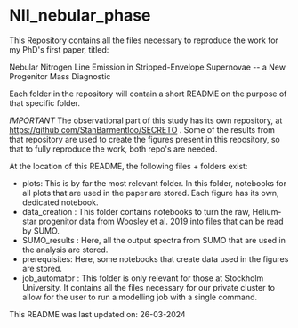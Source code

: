 # NII_nebular_phase
This Repository contains all the files necessary to reproduce the work for my PhD's first paper, titled:

Nebular Nitrogen Line Emission in Stripped-Envelope Supernovae -- a New Progenitor Mass Diagnostic

Each folder in the repository will contain a short README on the purpose of that specific folder.

*IMPORTANT* The observational part of this study has its own repository, at https://github.com/StanBarmentloo/SECRETO . Some of the results from that
repository are used to create the figures present in this repository, so that to fully reproduce the work, both repo's are needed.

At the location of this README, the following files + folders exist:

- plots: This is by far the most relevant folder. In this folder, notebooks for all plots that are used in the paper are stored. Each figure has its own, dedicated notebook.
- data_creation : This folder contains notebooks to turn the raw, Helium-star progenitor data from Woosley et al. 2019 into files that can be read by SUMO.
- SUMO_results : Here, all the output spectra from SUMO that are used in the analysis are stored.
- prerequisites: Here, some notebooks that create data used in the figures are stored.
- job_automator : This folder is only relevant for those at Stockholm University. It contains all the files necessary for our private cluster to allow for the user to run a modelling job with a single command.


This README was last updated on: 26-03-2024
